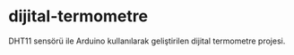 # dijital-termometre
DHT11 sensörü ile Arduino kullanılarak geliştirilen dijital termometre projesi.
